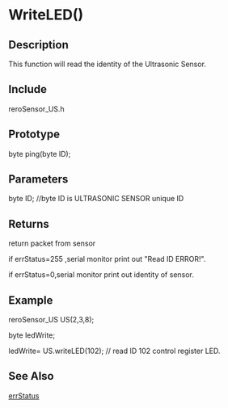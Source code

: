 # WriteLED() #

## Description ##
This function will read the identity of the Ultrasonic Sensor. 

## Include ##
reroSensor_US.h

## Prototype ##
byte ping(byte ID);

## Parameters ##
byte ID; //byte ID is ULTRASONIC SENSOR unique ID

## Returns ##
 return packet from sensor
 
if errStatus=255 ,serial monitor print out "Read ID ERROR!".

if errStatus=0,serial monitor print out identity of sensor.

## Example ##
reroSensor_US US(2,3,8);

byte ledWrite;

ledWrite= US.writeLED(102); // read ID 102 control register LED.

## See Also ##

[errStatus](https://github.com/duckwalker/Cytron-Technology-Ultrasonic-Sensor/blob/wiki/example/Error%20Status.md)

